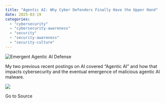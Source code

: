 ```yaml
---
title: "Agentic AI: Why Cyber Defenders Finally Have the Upper Hand"
date: 2025-03-19
categories: 
  - "cybersecurity"
  - "cybersecurity-awareness"
  - "security"
  - "security-awareness"
  - "security-culture"
---
```


![Emergent Agentic AI Defense](https://blog.knowbe4.com/hubfs/social-suggested-images/blog.knowbe4.comhubfssocial-suggested-imagesblog.knowbe4.comhubfsSocial%20Image%20RepositoryEvangelist%20Blog%20Social%20GraphicsEvangelists-Roger%20Grimes-1..jpeg)

My two previous recent postings on AI covered “Agentic AI” and how that impacts cybersecurity and the eventual emergence of malicious agentic AI malware.

![](https://track.hubspot.com/__ptq.gif?a=241394&k=14&r=https%3A%2F%2Fblog.knowbe4.com%2Femergent-agentic-ai-defense&bu=https%253A%252F%252Fblog.knowbe4.com&bvt=rss)

Go to Source
